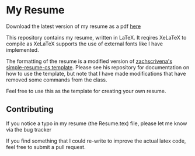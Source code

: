 # My Resume

Download the latest version of my resume as a pdf [here](https://github.com/Marsfan/Gabriel-Roper-Resume/releases/latest/download/Gabriel_Roper_Resume.pdf)

This repository contains my resume, written in LaTeX. It reqires XeLaTeX to compile as
XeLaTeX supports the use of external fonts like I have implemented.

The formatting of the resume is a modified version of
[zachscrivena's simple-resume-cs template](https://github.com/zachscrivena/simple-resume-cv).
Please see his repository for documentation on how to use the template, but note that I have made
modifications that have removed some commands from the class.

Feel free to use this as the template for creating your own resume.

## Contributing

If you notice a typo in my resume (the Resume.tex) file, please let me know via the bug tracker

If you find something that I could re-write to improve the actual latex code, feel free to
submit a pull request.
